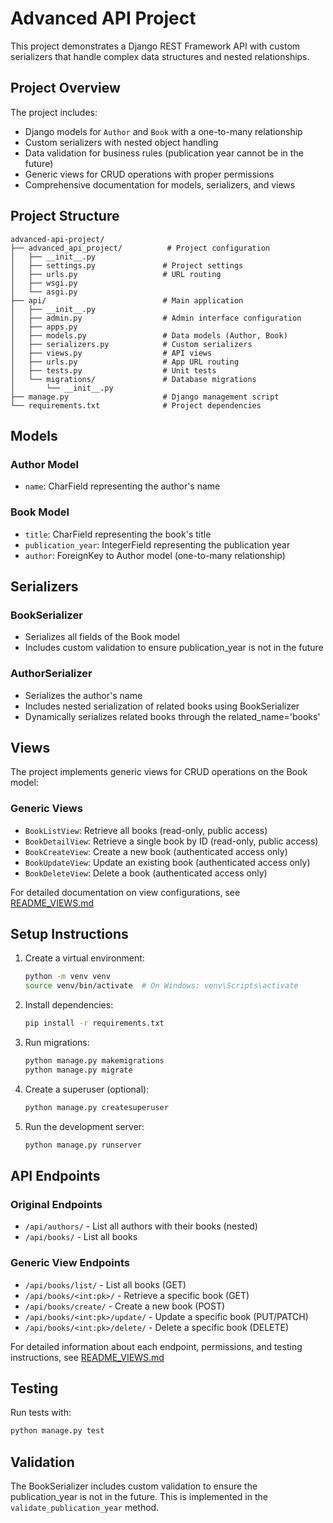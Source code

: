 # Advanced API Project

This project demonstrates a Django REST Framework API with custom serializers that handle complex data structures and nested relationships.

## Project Overview

The project includes:
- Django models for `Author` and `Book` with a one-to-many relationship
- Custom serializers with nested object handling
- Data validation for business rules (publication year cannot be in the future)
- Generic views for CRUD operations with proper permissions
- Comprehensive documentation for models, serializers, and views

## Project Structure

```
advanced-api-project/
├── advanced_api_project/          # Project configuration
│   ├── __init__.py
│   ├── settings.py               # Project settings
│   ├── urls.py                   # URL routing
│   ├── wsgi.py
│   └── asgi.py
├── api/                          # Main application
│   ├── __init__.py
│   ├── admin.py                  # Admin interface configuration
│   ├── apps.py
│   ├── models.py                 # Data models (Author, Book)
│   ├── serializers.py            # Custom serializers
│   ├── views.py                  # API views
│   ├── urls.py                   # App URL routing
│   ├── tests.py                  # Unit tests
│   └── migrations/               # Database migrations
│       └── __init__.py
├── manage.py                     # Django management script
└── requirements.txt              # Project dependencies
```

## Models

### Author Model
- `name`: CharField representing the author's name

### Book Model
- `title`: CharField representing the book's title
- `publication_year`: IntegerField representing the publication year
- `author`: ForeignKey to Author model (one-to-many relationship)

## Serializers

### BookSerializer
- Serializes all fields of the Book model
- Includes custom validation to ensure publication_year is not in the future

### AuthorSerializer
- Serializes the author's name
- Includes nested serialization of related books using BookSerializer
- Dynamically serializes related books through the related_name='books'

## Views

The project implements generic views for CRUD operations on the Book model:

### Generic Views
- `BookListView`: Retrieve all books (read-only, public access)
- `BookDetailView`: Retrieve a single book by ID (read-only, public access)
- `BookCreateView`: Create a new book (authenticated access only)
- `BookUpdateView`: Update an existing book (authenticated access only)
- `BookDeleteView`: Delete a book (authenticated access only)

For detailed documentation on view configurations, see [README_VIEWS.md](api/README_VIEWS.md)

## Setup Instructions

1. Create a virtual environment:
   ```bash
   python -m venv venv
   source venv/bin/activate  # On Windows: venv\Scripts\activate
   ```

2. Install dependencies:
   ```bash
   pip install -r requirements.txt
   ```

3. Run migrations:
   ```bash
   python manage.py makemigrations
   python manage.py migrate
   ```

4. Create a superuser (optional):
   ```bash
   python manage.py createsuperuser
   ```

5. Run the development server:
   ```bash
   python manage.py runserver
   ```

## API Endpoints

### Original Endpoints
- `/api/authors/` - List all authors with their books (nested)
- `/api/books/` - List all books

### Generic View Endpoints
- `/api/books/list/` - List all books (GET)
- `/api/books/<int:pk>/` - Retrieve a specific book (GET)
- `/api/books/create/` - Create a new book (POST)
- `/api/books/<int:pk>/update/` - Update a specific book (PUT/PATCH)
- `/api/books/<int:pk>/delete/` - Delete a specific book (DELETE)

For detailed information about each endpoint, permissions, and testing instructions, see [README_VIEWS.md](api/README_VIEWS.md)

## Testing

Run tests with:
```bash
python manage.py test
```

## Validation

The BookSerializer includes custom validation to ensure the publication_year is not in the future. This is implemented in the `validate_publication_year` method.